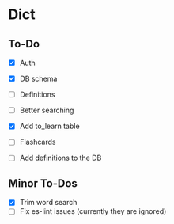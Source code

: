 # Dict

## To-Do
- [x] Auth
- [x] DB schema
- [ ] Definitions
- [ ] Better searching
- [x] Add to_learn table
- [ ] Flashcards
- [ ] Add definitions to the DB


## Minor To-Dos
- [X] Trim word search
- [ ] Fix es-lint issues (currently they are ignored)
